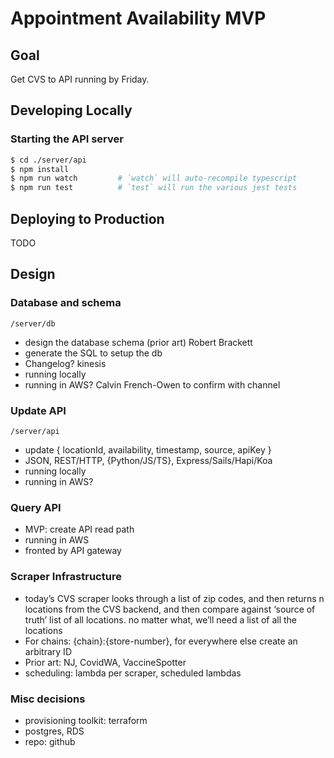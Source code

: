 # Appointment Availability MVP

## Goal

Get CVS to API running by Friday.

## Developing Locally

### Starting the API server

```bash
$ cd ./server/api
$ npm install
$ npm run watch         # `watch` will auto-recompile typescript
$ npm run test          # `test` will run the various jest tests
```

## Deploying to Production

TODO

## Design

### Database and schema

`/server/db`

- design the database schema (prior art) Robert Brackett
- generate the SQL to setup the db
- Changelog? kinesis
- running locally
- running in AWS? Calvin French-Owen to confirm with channel

### Update API

`/server/api`

- update { locationId, availability, timestamp, source, apiKey }
- JSON, REST/HTTP, {Python/JS/TS}, Express/Sails/Hapi/Koa
- running locally
- running in AWS?

### Query API

- MVP: create API read path
- running in AWS
- fronted by API gateway

### Scraper Infrastructure

- today’s CVS scraper looks through a list of zip codes, and then returns n locations from the CVS backend, and then compare against ‘source of truth’ list of all locations.
  no matter what, we’ll need a list of all the locations
- For chains: {chain}:{store-number}, for everywhere else create an arbitrary ID
- Prior art: NJ, CovidWA, VaccineSpotter
- scheduling: lambda per scraper, scheduled lambdas

### Misc decisions

- provisioning toolkit: terraform
- postgres, RDS
- repo: github
